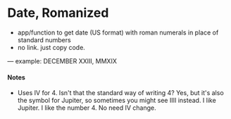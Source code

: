 # Date, Romanized
* app/function to get date (US format) with roman numerals in place of standard numbers
* no link. just copy code.

— example: DECEMBER XXIII, MMXIX

#### Notes
* Uses IV for 4. Isn't that the standard way of writing 4? Yes, but it's also the symbol for Jupiter, so sometimes you might see IIII instead. I like Jupiter. I like the number 4. No need IV change.
